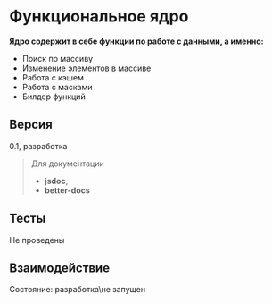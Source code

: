 # Функциональное ядро

**Ядро содержит в себе функции по работе с данными, а именно:**

- Поиск по массиву
- Изменение элементов в массиве
- Работа с кэшем
- Работа с масками
- Билдер функций

## Версия

0.1, разработка

> Для документации
>
> - **jsdoc**,
> - **better-docs**
>

## Тесты

Не проведены

## Взаимодействие

Состояние: разработка\не запущен
